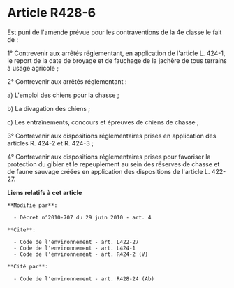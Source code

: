 # Article R428-6

Est puni de l'amende prévue pour les contraventions de la 4e classe le fait de :

1° Contrevenir aux arrêtés réglementant, en application de l'article L. 424-1, le report de la date de broyage et de fauchage
de la jachère de tous terrains à usage agricole ;

2° Contrevenir aux arrêtés réglementant :

a) L'emploi des chiens pour la chasse ;

b) La divagation des chiens ;

c) Les entraînements, concours et épreuves de chiens de chasse ;

3° Contrevenir aux dispositions réglementaires prises en application des articles R. 424-2 et R. 424-3 ;

4° Contrevenir aux dispositions réglementaires prises pour favoriser la protection du gibier et le repeuplement au sein des
réserves de chasse et de faune sauvage créées en application des dispositions de l'article L. 422-27.

**Liens relatifs à cet article**

	**Modifié par**:

	  - Décret n°2010-707 du 29 juin 2010 - art. 4

	**Cite**:

	  - Code de l'environnement - art. L422-27
	  - Code de l'environnement - art. L424-1
	  - Code de l'environnement - art. R424-2 (V)

	**Cité par**:

	  - Code de l'environnement - art. R428-24 (Ab)
